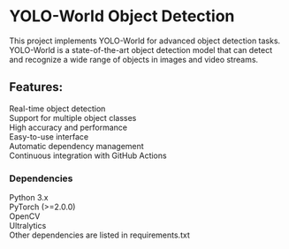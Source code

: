 <h1>YOLO-World Object Detection</h1>

This project implements YOLO-World for advanced object detection tasks. YOLO-World is a state-of-the-art object detection model that can detect and recognize a wide range of objects in images and video streams.

<h2>Features:</h2>


Real-time object detection <br>
Support for multiple object classes <br>
High accuracy and performance <br>
Easy-to-use interface <br>
Automatic dependency management <br>
Continuous integration with GitHub Actions <br>

<h3>Dependencies</h3>

Python 3.x <br>
PyTorch (>=2.0.0) <br>
OpenCV <br>
Ultralytics <br>
Other dependencies are listed in requirements.txt
